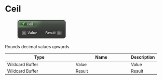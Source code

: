 # Ceil

<div align="left" data-full-width="false">

<figure><img src="Ceil.png" alt=""><figcaption></figcaption></figure>

</div>

Rounds decimal values upwards

<table>
<thead><tr><th width="250">Type</th><th width="200">Name</th><th>Description</th></tr></thead>
<tbody>
<tr><td>Wildcard Buffer</td><td>Value</td><td>Value</td></tr>
<tr><td>Wildcard Buffer</td><td>Result</td><td>Result</td></tr>
</tbody>
</table>